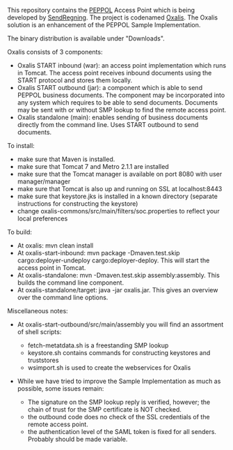 This repository contains the [PEPPOL](http://www.peppol.eu) Access Point which is being developed by [SendRegning](http://www.sendregning.no). The project is codenamed [Oxalis](http://en.wikipedia.org/wiki/Common_wood_sorrel). The Oxalis solution is an enhancement of the PEPPOL Sample Implementation.

The binary distribution is available under "Downloads".

Oxalis consists of 3 components:

* Oxalis START inbound (war): an access point implementation which runs in Tomcat. The access point receives inbound documents using the START protocol and stores them locally.
* Oxalis START outbound (jar): a component which is able to send PEPPOL business documents. The component may be incorporated into any system which requires to be able to send documents. Documents may be sent with or without SMP lookup to find the remote access point.
* Oxalis standalone (main): enables sending of business documents directly from the command line. Uses START outbound to send documents.

To install:

* make sure that Maven is installed.
* make sure that Tomcat 7 and Metro 2.1.1 are installed
* make sure that the Tomcat manager is available on port 8080 with user manager/manager
* make sure that Tomcat is also up and running on SSL at localhost:8443
* make sure that keystore.jks is installed in a known directory (separate instructions for constructing the keystore)
* change oxalis-commons/src/main/filters/soc.properties to reflect your local preferences

To build:

* At oxalis: mvn clean install
* At oxalis-start-inbound: mvn package -Dmaven.test.skip cargo:deployer-undeploy cargo:deployer-deploy. This will start the access point in Tomcat.
* At oxalis-standalone: mvn -Dmaven.test.skip assembly:assembly. This builds the command line component.
* At oxalis-standalone/target: java -jar oxalis.jar. This gives an overview over the command line options.

Miscellaneous notes:

* At oxalis-start-outbound/src/main/assembly you will find an assortment of shell scripts:
	- fetch-metatdata.sh is a freestanding SMP lookup
	- keystore.sh contains commands for constructing keystores and truststores
	- wsimport.sh is used to create the webservices for Oxalis

* While we have tried to improve the Sample Implementation as much as possible, some issues remain:
	- The signature on the SMP lookup reply is verified, however; the chain of trust for the SMP certificate is NOT checked.
	- the outbound code does no check of the SSL credentials of the remote access point.
	- the authentication level of the SAML token is fixed for all senders. Probably should be made variable.
